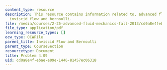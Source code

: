 ```yaml
---
content_type: resource
description: This resource contains information related to, advanced fluid mechanics,
  inviscid flow and bernoulli.
file: /media/courses/2-25-advanced-fluid-mechanics-fall-2013/cd0a8e4febaee09e144681457ec06318_MIT2_25F13_Shapi4.09_Prob.pdf
file_type: application/pdf
learning_resource_types: []
ocw_type: OCWFile
parent_title: Inviscid Flow and Bernoulli
parent_type: CourseSection
resourcetype: Document
title: Problem 4.09
uid: cd0a8e4f-ebae-e09e-1446-81457ec06318
---
```

